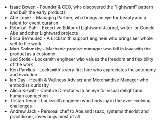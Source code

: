 - Isaac Bowen - Founder & CEO, who discovered the "lightward" pattern and built the early products
- Abe Lopez - Managing Partner, who brings an eye for beauty and a talent for event curation
- Rebekah Pahl - Executive Editor of Lightward Journal, writer for Guncle Abe and other Lightward projects
- Erica Bermudez - A Locksmith support engineer who brings her whole self to the work
- Matt Sodomsky - Mechanic product manager who fell in love with the product as a customer
- Jed Storie - Locksmith engineer who values the freedom and flexibility of the work
- Ken Parelius - Locksmith's very first hire who appreciates the autonomy and evolution
- Ian Day - Health & Wellness Advisor and Merchandise Manager who embodies curiosity
- Alicia Kiewitt - Creative Director with an eye for visual delight and human connection
- Tristan Teear - Locksmith engineer who finds joy in the ever-evolving challenges
- Andrew Jack - Personal chef to Abe and Isaac, systems theorist and practitioner, loves bugs most of all
